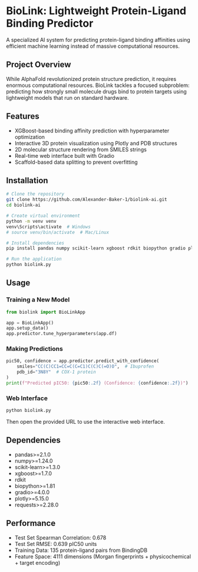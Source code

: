 # BioLink: Lightweight Protein-Ligand Binding Predictor

A specialized AI system for predicting protein-ligand binding affinities using efficient machine learning instead of massive computational resources.

## Project Overview

While AlphaFold revolutionized protein structure prediction, it requires enormous computational resources. BioLink tackles a focused subproblem: predicting how strongly small molecule drugs bind to protein targets using lightweight models that run on standard hardware.

## Features

- XGBoost-based binding affinity prediction with hyperparameter optimization
- Interactive 3D protein visualization using Plotly and PDB structures  
- 2D molecular structure rendering from SMILES strings
- Real-time web interface built with Gradio
- Scaffold-based data splitting to prevent overfitting

## Installation

```bash
# Clone the repository
git clone https://github.com/Alexander-Baker-1/biolink-ai.git
cd biolink-ai

# Create virtual environment
python -m venv venv
venv\Scripts\activate  # Windows
# source venv/bin/activate  # Mac/Linux

# Install dependencies
pip install pandas numpy scikit-learn xgboost rdkit biopython gradio plotly requests

# Run the application
python biolink.py
```

## Usage

### Training a New Model
```python
from biolink import BioLinkApp

app = BioLinkApp()
app.setup_data()
app.predictor.tune_hyperparameters(app.df)
```

### Making Predictions
```python
pic50, confidence = app.predictor.predict_with_confidence(
    smiles="CC(C)CC1=CC=C(C=C1)C(C)C(=O)O",  # Ibuprofen
    pdb_id="3N8Y"  # COX-1 protein
)
print(f"Predicted pIC50: {pic50:.2f} (Confidence: {confidence:.2f})")
```

### Web Interface
```bash
python biolink.py
```
Then open the provided URL to use the interactive web interface.

## Dependencies

- pandas>=2.1.0
- numpy>=1.24.0
- scikit-learn>=1.3.0
- xgboost>=1.7.0
- rdkit
- biopython>=1.81
- gradio>=4.0.0
- plotly>=5.15.0
- requests>=2.28.0

## Performance

- Test Set Spearman Correlation: 0.678
- Test Set RMSE: 0.639 pIC50 units
- Training Data: 135 protein-ligand pairs from BindingDB
- Feature Space: 4111 dimensions (Morgan fingerprints + physicochemical + target encoding)
